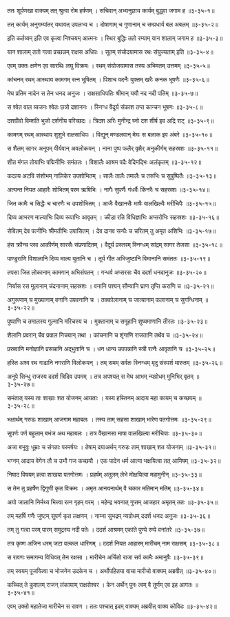 ततः शूर्पणखा वाक्यम् तत् श्रुत्वा रोम हर्षणम् ।
सचिवान् अभ्यनुज्ञाय कार्यम् बुद्ध्वा जगाम ह ॥३-३५-१॥

तत् कार्यम् अनुगम्यांतर् यथावत् उपलभ्य च ।
दोषाणाम् च गुणानाम् च सम्प्रधार्य बल अबलम् ॥३-३५-२॥

इति कर्तव्यम् इति एव कृत्वा निश्चयम् आत्मनः ।
स्थिर बुद्धिः ततो रम्याम् यान शालाम् जगाम ह ॥३-३५-३॥

यान शालाम् ततो गत्वा प्रच्छन्नम् राक्षस अधिपः ।
सूतम् संचोदयामास रथः संयुज्यताम् इति ॥३-३५-४॥

एवम् उक्तः क्षणेन एव सारथिः लघु विक्रमः ।
रथम् संयोजयामास तस्य अभिमतम् उत्तमम् ॥३-३५-५॥

कांचनम् रथम् आस्थाय कामगम् रत्न भूषितम् ।
पिशाच वदनैः युक्तम् खरैः कनक भूषणैः ॥३-३५-६॥

मेघ प्रतिम नादेन स तेन धनद अनुजः ।
राक्षसाधिपतिः श्रीमान् ययौ नद नदी पतिम् ॥३-३५-७॥

स श्वेत वाल व्यजनः श्वेतः छत्रो दशाननः ।
स्निग्ध वैदूर्य संकाश तप्त कान्चन भूषणः ॥३-३५-८॥

दशग्रीवो विम्शति भुजो दर्शनीय परिच्छदः ।
त्रिदश अरिः मुनीन्द्र घ्नो दश शीर्ष इव अद्रि राट् ॥३-३५-९॥

कामगम् रथम् आस्थाय शुशुभे राक्षसाधिपः ।
विद्युन् मण्डलवान् मेघः स बलाक इव अंबरे ॥३-३५-१०॥

स शैलम् सागर अनूपम् वीर्यवान् अवलोकयन् ।
नाना पुष्प फलैर् वृक्षैर् अनुकीर्णम् सहस्रशः ॥३-३५-११॥

शीत मंगल तोयाभिः पद्मिनीभिः समंततः ।
विशालैः आश्रम पदैः वेदिमद्भिः अलंकृतम् ॥३-३५-१२॥

कदल्य अटवि संशोभम् नालिकेर उपशोभितम् ।
सालैः तालैः तमालैः च तरुभिः च सुपुष्पितैः ॥३-३५-१३॥

अत्यन्त नियत आहारैः शोभितम् परम ऋषिभिः ।
नागैः सुपर्णैः गंधर्वैः किंनरैः च सहस्रशः ॥३-३५-१४॥

जित कामैः च सिद्धैः च चारणैः च उपशोभितम् ।
आजैः वैखानसैः माषैः वालखिल्यैः मरीचिपैः ॥३-३५-१५॥

दिव्य आभरण माल्याभिः दिव्य रूपाभिः आवृतम् ।
क्रीडा रति विधिज्ञाभिः अप्सरोभिः सहस्रशः ॥३-३५-१६॥

सेवितम् देव पत्नीभिः श्रीमतीभिः उपासितम् ।
देव दानव सन्घैः च चरितम् तु अमृत अशिभिः ॥३-३५-१७॥

हंस क्रौन्च प्लव आकीर्णम् सारसैः संप्रणादितम् ।
वैदूर्य प्रस्तरम् स्निग्धम् सांद्रम् सागर तेजसा ॥३-३५-१८॥

पाण्डुराणि विशालानि दिव्य माल्य युतानि च ।
तूर्य गीत अभिजुष्टानि विमानानि समंततः ॥३-३५-१९॥

तपसा जित लोकानाम् कामगान् अभिसंपतन् ।
गन्धर्व अप्सरसः चैव ददर्श धनदानुजः ॥३-३५-२०॥

निर्यास रस मूलानाम् चंदनानाम् सहस्रशः ।
वनानि पश्यन् सौम्यानि घ्राण तृप्ति कराणि च ॥३-३५-२१॥

अगुरूणाम् च मुख्यानाम् वनानि उपवनानि च ।
तक्कोलानाम् च जात्यानाम् फलानाम् च सुगन्धिनाम् ॥३-३५-२२॥

पुष्पाणि च तमालस्य गुल्मानि मरिचस्य च ।
मुक्तानाम् च समूहानि शुष्यमाणानि तीरतः ॥३-३५-२३॥

शैलानि प्रवरान् चैव प्रवाल निचयान् तथा ।
कांचनानि च शृंगाणि राजतानि तथैव च ॥३-३५-२४॥

प्रस्रवाणि मनोज्ञानि प्रसन्नानि अद्भुतानि च ।
धन धान्य उपपन्नानि स्त्री रत्नैः आवृतानि च ॥३-३५-२५॥

हस्ति अश्व रथ गाढानि नगराणि विलोकयन् ।
तम् समम् सर्वतः स्निग्धम् मृदु संस्पर्श मारुतम् ॥३-३५-२६॥

अनूपे सिन्धु राजस्य ददर्श त्रिदिव उपमम् ।
तत्र अपश्यत् स मेघ आभम् न्यग्रोधम् मुनिभिर् वृतम् ॥३-३५-२७॥

समंतात् यस्य ताः शाखाः शत योजनम् आयताः ।
यस्य हस्तिनम् आदाय महा कायम् च कच्छपम् ॥३-३५-२८॥

भक्षार्थम् गरुडः शाखाम् आजगाम महाबलः ।
तस्य ताम् सहसा शाखाम् भारेण पतगोत्तमः ॥३-३५-२९॥

सुपर्णः पर्ण बहुलाम् बभंज अथ महाबलः ।
तत्र वैखानसा माषा वालखिल्या मरीचिपाः ॥३-३५-३०॥

अजा बभूवुः धूम्राः च संगताः परमर्षयः ।
तेषाम् दयाअर्थम् गरुडः ताम् शाखाम् शत योजनाम् ॥३-३५-३१॥

भग्नम् आदाय वेगेन तौ च उभौ गज कच्छपौ ।
एक पादेन धर्म आत्मा भक्षयित्वा तत् आमिषम् ॥३-३५-३२॥

निषाद विषयम् हत्वा शाखया पतगोत्तमः ।
प्रहर्षम् अतुलम् लेभे मोक्षयित्वा महामुनीन् ॥३-३५-३३॥

स तेन तु प्रहर्षेण द्विगुणी कृत विक्रमः ।
अमृत आनयनार्थम् वै चकार मतिमान् मतिम् ॥३-३५-३४॥

अयो जालानि निर्मथ्य भित्त्वा रत्न गृहम् वरम् ।
महेन्द्र भवनात् गुप्तम् आजहार अमृतम् ततः ॥३-३५-३५॥

तम् महर्षि गणैः जुष्टम् सुपर्ण कृत लक्षणम् ।
नाम्ना सुभद्रम् न्यग्रोधम् ददर्श धनद अनुजः ॥३-३५-३६॥

तम् तु गत्वा परम् पारम् समुद्रस्य नदी पतेः ।
ददर्श आश्रमम् एकांते पुण्ये रम्ये वनांतरे ॥३-३५-३७॥

तत्र कृष्ण अजिन धरम् जटा वल्कल धारिणम् ।
ददर्श नियत आहारम् मारीचम् नाम राक्षसम् ॥३-३५-३८॥

स रावणः समागम्य विधिवत् तेन रक्षसा ।
मारीचेन अर्चितो राजा सर्व कामैः अमानुषैः ॥३-३५-३९॥

तम् स्वयम् पूजयित्वा च भोजनेन उदकेन च ।
अर्थोपहितया वाचा मारीचो वाक्यम् अब्रवीत् ॥३-३५-४०॥

कच्चित् ते कुशलम् राजन् लंकायाम् राक्षसेश्वर ।
केन अर्थेन् पुनः त्वम् वै तूर्णम् एव इह आगतः ॥३-३५-४१॥

एवम् उक्तो महातेजा मारीचेन स रावण ।
ततः पश्चात् इदम् वाक्यम् अब्रवीत् वाक्य कोविदः ॥३-३५-४२॥

